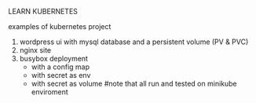 LEARN KUBERNETES

examples of kubernetes project
1. wordpress ui with mysql database and a persistent volume (PV & PVC)
2. nginx site
3. busybox deployment
   - with a config map
   - with secret as env
   - with secret as volume
#note that all run and tested on minikube enviroment
